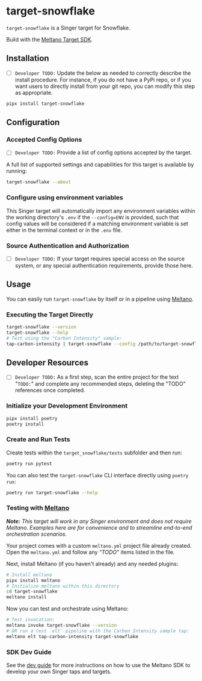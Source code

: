# target-snowflake

`target-snowflake` is a Singer target for Snowflake.

Build with the [Meltano Target SDK](https://sdk.meltano.com).

## Installation

- [ ] `Developer TODO:` Update the below as needed to correctly describe the install procedure. For instance, if you do not have a PyPi repo, or if you want users to directly install from your git repo, you can modify this step as appropriate.

```bash
pipx install target-snowflake
```

## Configuration

### Accepted Config Options

- [ ] `Developer TODO:` Provide a list of config options accepted by the target.

A full list of supported settings and capabilities for this
target is available by running:

```bash
target-snowflake --about
```

### Configure using environment variables

This Singer target will automatically import any environment variables within the working directory's
`.env` if the `--config=ENV` is provided, such that config values will be considered if a matching
environment variable is set either in the terminal context or in the `.env` file.

### Source Authentication and Authorization

- [ ] `Developer TODO:` If your target requires special access on the source system, or any special authentication requirements, provide those here.

## Usage

You can easily run `target-snowflake` by itself or in a pipeline using [Meltano](https://meltano.com/).

### Executing the Target Directly

```bash
target-snowflake --version
target-snowflake --help
# Test using the "Carbon Intensity" sample:
tap-carbon-intensity | target-snowflake --config /path/to/target-snowflake-config.json
```

## Developer Resources

- [ ] `Developer TODO:` As a first step, scan the entire project for the text "`TODO:`" and complete any recommended steps, deleting the "TODO" references once completed.

### Initialize your Development Environment

```bash
pipx install poetry
poetry install
```

### Create and Run Tests

Create tests within the `target_snowflake/tests` subfolder and
  then run:

```bash
poetry run pytest
```

You can also test the `target-snowflake` CLI interface directly using `poetry run`:

```bash
poetry run target-snowflake --help
```

### Testing with [Meltano](https://meltano.com/)

_**Note:** This target will work in any Singer environment and does not require Meltano.
Examples here are for convenience and to streamline end-to-end orchestration scenarios._

Your project comes with a custom `meltano.yml` project file already created. Open the `meltano.yml` and follow any _"TODO"_ items listed in
the file.

Next, install Meltano (if you haven't already) and any needed plugins:

```bash
# Install meltano
pipx install meltano
# Initialize meltano within this directory
cd target-snowflake
meltano install
```

Now you can test and orchestrate using Meltano:

```bash
# Test invocation:
meltano invoke target-snowflake --version
# OR run a test `elt` pipeline with the Carbon Intensity sample tap:
meltano elt tap-carbon-intensity target-snowflake
```

### SDK Dev Guide

See the [dev guide](https://sdk.meltano.com/en/latest/dev_guide.html) for more instructions on how to use the Meltano SDK to
develop your own Singer taps and targets.
